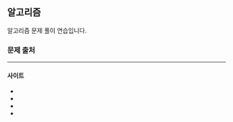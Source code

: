 ## 알고리즘

알고리즘 문제 풀이 연습입니다.

### 문제 출처

------

#### 사이트

- [프로그래머스]: https://github.com/kevin7373/Algorithm/Programmers

  

- [백준]: https://github.com/kevin7373/Algorithm/Baek

  

- [SW 익스퍼트 아카데미]: https://github.com/kevin7373/Algorithm/Swea

  

- [릿코드]: https://github.com/kevin7373/Algorithm/LeetCode

  